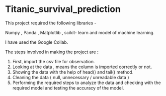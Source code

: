# Titanic_survival_prediction
This project required the following libraries -

Numpy , Panda , Matplotlib , scikit- learn and model of machine learning.
 
I have used the Google Collab.

The steps involved in making the project are : 

1. First, import  the csv file for observation.
2. Looking at the data , means the column is imported correctly or not.
3. Showing the data with the help of head() and tail() method.
4. Cleaning the data ( null, unnecessary / unreadable data )
5. Performing the required steps to analyze the data and checking with the required model and testing the accuracy of the model.
